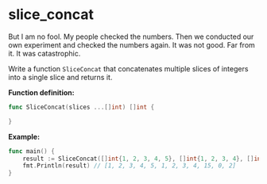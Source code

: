 # slice_concat

<p data-story-username="lascar123">But I am no fool. My people checked the numbers. Then we conducted our own experiment and checked the numbers again. It was not good. Far from it. It was catastrophic.</p>


Write a function `SliceConcat` that concatenates multiple slices of integers into a single slice and returns it.

**Function definition:**

```go
func SliceConcat(slices ...[]int) []int {

}
```

**Example:**

```go
func main() {
    result := SliceConcat([]int{1, 2, 3, 4, 5}, []int{1, 2, 3, 4}, []int{15, 0, 2})
    fmt.Println(result) // [1, 2, 3, 4, 5, 1, 2, 3, 4, 15, 0, 2]
}
```
